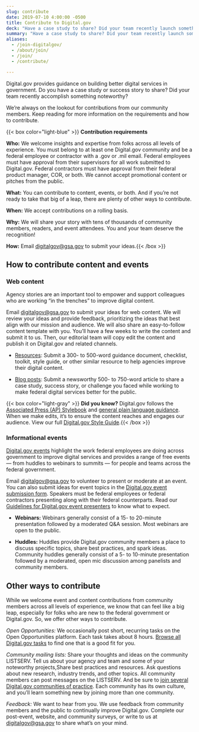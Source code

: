 ```yaml
---
slug: contribute
date: 2019-07-10 4:00:00 -0500
title: Contribute to Digital.gov
deck: "Have a case study to share? Did your team recently launch something new? Here is what we're looking for."
summary: "Have a case study to share? Did your team recently launch something new? Here is what we're looking for."
aliases:
  - /join-digitalgov/
  - /about/join/
  - /join/
  - /contribute/

---
```

Digital.gov provides guidance on building better digital services in government. Do you have a case study or success story to share? Did your team recently accomplish something noteworthy? 

We’re always on the lookout for contributions from our community members. Keep reading for more information on the requirements and how to contribute.

{{< box color="light-blue" >}} 
**Contribution requirements**

**Who:** We welcome insights and expertise from folks across all levels of experience. You must belong to at least one Digital.gov community and be a federal employee or contractor with a .gov or .mil email. Federal employees must have approval from their supervisors for all work submitted to Digital.gov. Federal contractors must have approval from their federal product manager, COR, or both. We cannot accept promotional content or pitches from the public.

**What:** You can contribute to content, events, or both. And if you’re not ready to take that big of a leap, there are plenty of other ways to contribute.

**When:** We accept contributions on a rolling basis.

**Why:** We will share your story with tens of thousands of community members, readers, and event attendees. You and your team deserve the recognition!

**How:** Email digitalgov@gsa.gov to submit your ideas.{{< /box >}}

## How to contribute content and events
### Web content
Agency stories are an important tool to empower and support colleagues who are working “in the trenches” to improve digital content. 

Email [digitalgov@gsa.gov](digitalgov@gsa.gov) to submit your ideas for web content. We will review your ideas and provide feedback, prioritizing the ideas that best align with our mission and audience. We will also share an easy-to-follow content template with you. You’ll have a few weeks to write the content and submit it to us. Then, our editorial team will copy edit the content and publish it on Digital.gov and related channels. 

* [Resources](https://digital.gov/resources/): Submit a 300- to 500-word guidance document, checklist, toolkit, style guide, or other similar resource to help agencies improve their digital content. 

* [Blog posts](https://digital.gov/news/): Submit a newsworthy 500- to 750-word article to share a case study, success story, or challenge you faced while working to make federal digital services better for the public. 

{{< box color="light-gray" >}} **Did you know?** Digital.gov follows the [Associated Press (AP) Stylebook](https://www.apstylebook.com/) and [general plain language guidance](https://www.plainlanguage.gov/). When we make edits, it’s to ensure the content reaches and engages our audience. View our full [Digital.gov Style Guide](https://digital.gov/style-guide/).{{< /box >}}

### Informational events
[Digital.gov events](https://digital.gov/events/) highlight the work federal employees are doing across government to improve digital services and provides a range of free events — from huddles to webinars to summits — for people and teams across the federal government. 

Email [digitalgov@gsa.gov](digitalgov@gsa.gov) to volunteer to present or moderate at an event. You can also submit ideas for event topics in the [Digital.gov event submission form](https://feedback.gsa.gov/jfe/form/SV_1MS3YC4dieV8WQm). Speakers must be federal employees or federal contractors presenting along with their federal counterparts. Read our [Guidelines for Digital.gov event presenters](https://digital.gov/resources/guidelines-for-digital-gov-event-presenters/) to know what to expect.

* **Webinars:** Webinars generally consist of a 15- to 20-minute presentation followed by a moderated Q&A session. Most webinars are open to the public.

* **Huddles:** Huddles provide Digital.gov community members a place to discuss specific topics, share best practices, and spark ideas. Community huddles generally consist of a 5- to 10-minute presentation followed by a moderated, open mic discussion among panelists and community members.

## Other ways to contribute
While we welcome event and content contributions from community members across all levels of experience, we know that can feel like a big leap, especially for folks who are new to the federal government or Digital.gov. So, we offer other ways to contribute. 

*Open Opportunities:* We occasionally post short, recurring tasks on the Open Opportunities platform. Each task takes about 8 hours. [Browse all Digital.gov tasks](https://openopps.usajobs.gov/search?state=open&state=in%20progress&term=digital.gov&page=1) to find one that is a good fit for you.

*Community mailing lists:* Share your thoughts and ideas on the community LISTSERV. Tell us about your agency and team and some of your noteworthy projects,Share best practices and resources. Ask questions about new research, industry trends, and other topics. All community members can post messages on the LISTSERV. And be sure to [join several Digital.gov communities of practice](https://digital.gov/communities/). Each community has its own culture, and you’ll learn something new by joining more than one community.

*Feedback:* We want to hear from you. We use feedback from community members and the public to continually improve Digital.gov. Complete our post-event, website, and community surveys, or write to us at [digitalgov@gsa.gov](digitalgov@gsa.gov) to share what’s on your mind.
